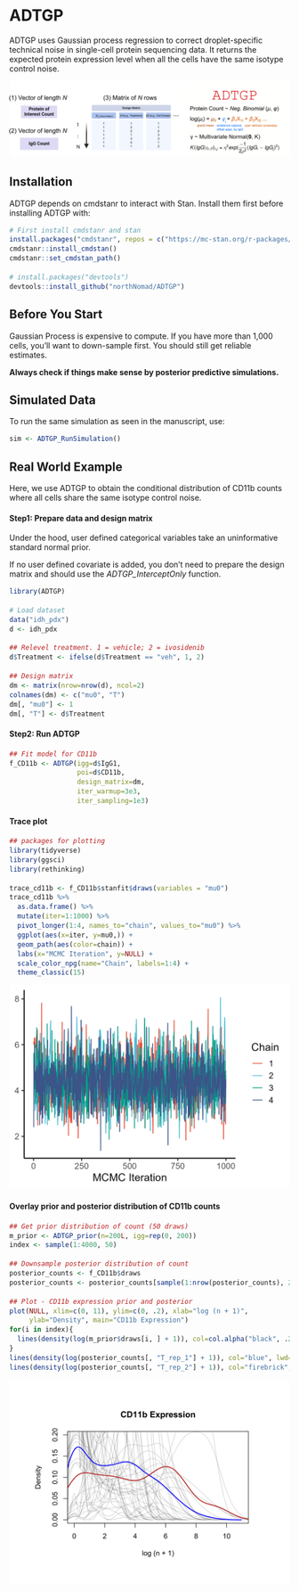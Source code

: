 
<!-- README.md is generated from README.Rmd. Please edit that file -->

# ADTGP

ADTGP uses Gaussian process regression to correct droplet-specific
technical noise in single-cell protein sequencing data. It returns the
expected protein expression level when all the cells have the same
isotype control noise.

![](images/rect47161-2.png)

## Installation

ADTGP depends on cmdstanr to interact with Stan. Install them first
before installing ADTGP with:

``` r
# First install cmdstanr and stan
install.packages("cmdstanr", repos = c("https://mc-stan.org/r-packages/", getOption("repos")))
cmdstanr::install_cmdstan()
cmdstanr::set_cmdstan_path()

# install.packages("devtools")
devtools::install_github("northNomad/ADTGP")
```

## Before You Start

Gaussian Process is expensive to compute. If you have more than 1,000
cells, you’ll want to down-sample first. You should still get reliable
estimates.

**Always check if things make sense by posterior predictive
simulations.**

## Simulated Data

To run the same simulation as seen in the manuscript, use:

``` r
sim <- ADTGP_RunSimulation()
```

## Real World Example

Here, we use ADTGP to obtain the conditional distribution of CD11b
counts where all cells share the same isotype control noise.

#### Step1: Prepare data and design matrix

Under the hood, user defined categorical variables
take an uninformative standard normal prior.

If no user defined covariate is added, you don’t need to prepare the
design matrix and should use the *ADTGP_InterceptOnly* function.

``` r
library(ADTGP)

# Load dataset
data("idh_pdx")
d <- idh_pdx

## Relevel treatment. 1 = vehicle; 2 = ivosidenib
d$Treatment <- ifelse(d$Treatment == "veh", 1, 2)

## Design matrix
dm <- matrix(nrow=nrow(d), ncol=2)
colnames(dm) <- c("mu0", "T")
dm[, "mu0"] <- 1
dm[, "T"] <- d$Treatment
```

#### Step2: Run ADTGP

``` r
## Fit model for CD11b
f_CD11b <- ADTGP(igg=d$IgG1,
                 poi=d$CD11b,
                 design_matrix=dm,
                 iter_warmup=3e3,
                 iter_sampling=1e3)
```

#### Trace plot

``` r
## packages for plotting
library(tidyverse)
library(ggsci)
library(rethinking)

trace_cd11b <- f_CD11b$stanfit$draws(variables = "mu0")
trace_cd11b %>%
  as.data.frame() %>%
  mutate(iter=1:1000) %>%
  pivot_longer(1:4, names_to="chain", values_to="mu0") %>%
  ggplot(aes(x=iter, y=mu0,)) +
  geom_path(aes(color=chain)) +
  labs(x="MCMC Iteration", y=NULL) +
  scale_color_npg(name="Chain", labels=1:4) +
  theme_classic(15)
```

![](images/p_trace_cd11b.png)

#### Overlay prior and posterior distribution of CD11b counts

``` r
## Get prior distribution of count (50 draws)
m_prior <- ADTGP_prior(n=200L, igg=rep(0, 200))
index <- sample(1:4000, 50) 

## Downsample posterior distribution of count
posterior_counts <- f_CD11b$draws
posterior_counts <- posterior_counts[sample(1:nrow(posterior_counts), 200), ]

## Plot - CD11b expression prior and posterior
plot(NULL, xlim=c(0, 11), ylim=c(0, .2), xlab="log (n + 1)",
     ylab="Density", main="CD11b Expression")
for(i in index){
  lines(density(log(m_prior$draws[i, ] + 1)), col=col.alpha("black", .2))
}
lines(density(log(posterior_counts[, "T_rep_1"] + 1)), col="blue", lwd=2)
lines(density(log(posterior_counts[, "T_rep_2"] + 1)), col="firebrick", lwd=2)
```

![](images/density_cd11b_model.png)
